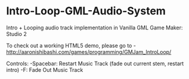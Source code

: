 # Intro-Loop-GML-Audio-System
Intro + Looping audio track implementation in Vanilla GML Game Maker: Studio 2

To check out a working HTML5 demo, please go to - http://aaronishibashi.com/games/programming/GMJam_IntroLoop/

Controls:
  -Spacebar: Restart Music Track (fade out current stem, restart intro)
  -F: Fade Out Music Track
